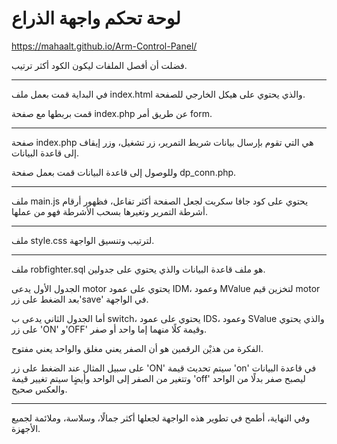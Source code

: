 # لوحة تحكم واجهة الذراع
https://mahaalt.github.io/Arm-Control-Panel/

فضلت أن أفصل الملفات ليكون الكود أكثر ترتيب.

---------------------------------------------------------------------------------------------------------

في البداية قمت بعمل ملف index.html والذي يحتوي على هيكل الخارجي للصفحة.

قمت بربطها مع صفحة index.php عن طريق أمر form.

---------------------------------------------------------------------------------------------------------

صفحة index.php هي التي تقوم بإرسال بيانات شريط التمرير، زر تشغيل، وزر إيقاف إلى قاعدة البيانات.

وللوصول إلى قاعدة البيانات قمت بعمل صفحة dp_conn.php.

---------------------------------------------------------------------------------------------------------

ملف main.js يحتوي على كود جافا سكربت لجعل الصفحة أكثر تفاعل، فظهور أرقام أشرطة التمرير وتغيرها بسحب الأشرطة فهو من عملها.

---------------------------------------------------------------------------------------------------------

ملف style.css لترتيب وتنسيق الواجهة.

---------------------------------------------------------------------------------------------------------

ملف robfighter.sql هو ملف قاعدة البيانات والذي يحتوي على جدولين.

الجدول الأول يدعى motor يحتوي على عمود IDM، وعمود MValue لتخزين قيم motor بعد الضغط على زر'save' في الواجهة.

أما الجدول الثاني يدعى ب switch، يحتوي على عمود IDS، وعمود SValue والذي يحتوي على زر 'ON' و'OFF' وقيمة كلًا منهما إما واحد أو صفر.

الفكرة من هذيْن الرقمين هو أن الصفر يعني مغلق والواحد يعني مفتوح.

على سبيل المثال عند الضغط على زر 'ON' سيتم تحديث قيمة 'on' في قاعدة البيانات وتتغير من الصفر إلى الواحد وأيضٍا سيتم تغيير قيمة 'off' ليصبح صفر بدلًا من الواحد والعكس صحيح.

---------------------------------------------------------------------------------------------------------

وفي النهاية، أطمح في تطوير هذه الواجهة لجعلها أكثر جمالًا، وسلاسة، وملائمة لجميع الأجهزة.
